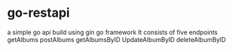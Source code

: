 # go-restapi
a simple go api build using gin go framework
It consists of five endpoints
    getAlbums
    postAlbums
    getAlbumsByID
    UpdateAlbumByID
    deleteAlbumByID
